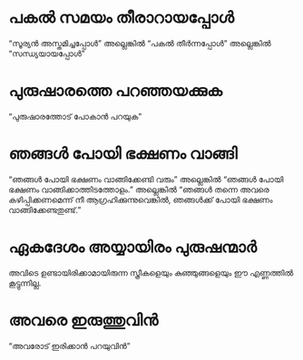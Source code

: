 # പകൽ സമയം തീരാറായപ്പോൾ
“സൂര്യൻ അസ്തമിച്ചപ്പോൾ” അല്ലെങ്കിൽ “പകൽ തീർന്നപ്പോൾ” അല്ലെങ്കിൽ “സന്ധ്യയായപ്പോൾ”
# പുരുഷാരത്തെ പറഞ്ഞയക്കുക
“പുരുഷാരത്തോട് പോകാൻ പറയുക”
# ഞങ്ങൾ പോയി ഭക്ഷണം വാങ്ങി
“ഞങ്ങൾ പോയി ഭക്ഷണം വാങ്ങിക്കേണ്ടി വരും” അല്ലെങ്കിൽ “ഞങ്ങൾ പോയി ഭക്ഷണം വാങ്ങിക്കാത്തിടത്തോളം.” അല്ലെങ്കിൽ “ഞങ്ങൾ തന്നെ അവരെ കഴിപ്പിക്കണമെന്ന് നീ ആഗ്രഹിക്കുന്നുവെങ്കിൽ, ഞങ്ങൾക്ക് പോയി ഭക്ഷണം വാങ്ങിക്കേണ്ടതുണ്ട്.”
# ഏകദേശം അയ്യായിരം പുരുഷന്മാർ
അവിടെ ഉണ്ടായിരിക്കാമായിരുന്ന സ്ത്രീകളെയും കുഞ്ഞുങ്ങളെയും ഈ എണ്ണത്തിൽ കൂട്ടുന്നില്ല.
# അവരെ ഇരുത്തുവിൻ
“അവരോട് ഇരിക്കാൻ പറയുവിൻ”
